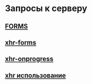 # Запросы к серверу


## [FORMS](http://learn.javascript.ru/form-elements)
## [xhr-forms](http://learn.javascript.ru/xhr-forms)
## [xhr-onprogress](http://learn.javascript.ru/xhr-onprogress)
## [xhr использование](https://developer.mozilla.org/ru/docs/Web/API/XMLHttpRequest/Using_XMLHttpRequest)
